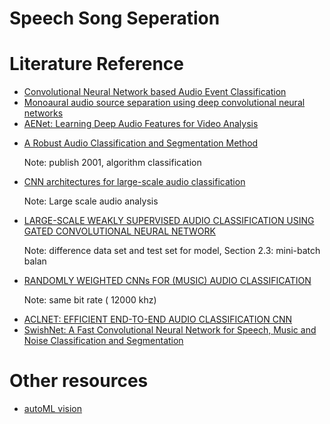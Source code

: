 # Speech Song Seperation
<h1>Literature Reference</h1>
<ul>
 <li><a href="http://www.itiis.org/journals/tiis/digital-library/manuscript/file/21791/TIISVol12No6-17.pdf">Convolutional Neural Network based Audio
Event Classification</a> </li>
 <li><a href="https://repositori.upf.edu/bitstream/handle/10230/32187/Gomez_LVA-ICA2017_mono.pdf?sequence=1&isAllowed=y">Monoaural audio source separation using deep convolutional neural networks</a></li>
 <li><a href ="https://arxiv.org/pdf/1701.00599.pdf">AENet: Learning Deep Audio Features for Video
Analysis</a></li>
 <li><p><a href="https://www.microsoft.com/en-us/research/wp-content/uploads/2016/02/tr-2001-79.pdf">A Robust Audio Classification and Segmentation Method</a><p>
 <p>Note: publish 2001, algorithm classification</p>
 </li>
 <li><p><a href = "https://arxiv.org/pdf/1609.09430v2.pdf">CNN architectures for large-scale audio classification</a></p>
  <p>Note: Large scale audio analysis </p>
 </li>
  <li><p><a href = "https://arxiv.org/pdf/1710.00343.pdf">LARGE-SCALE WEAKLY SUPERVISED AUDIO CLASSIFICATION USING GATED
CONVOLUTIONAL NEURAL NETWORK</a></p>
  <p>Note: difference data set and test set for model, Section 2.3: mini-batch balan</p>
 </li>
   <li><p><a href = "https://www.researchgate.net/publication/324887259_Randomly_weighted_CNNs_for_music_audio_classification">RANDOMLY WEIGHTED CNNs FOR (MUSIC) AUDIO CLASSIFICATION</a></p>
  <p>Note: same bit rate ( 12000 khz) </p>
 </li>
  <li><a href ="https://arxiv.org/pdf/1811.06669.pdf">ACLNET: EFFICIENT END-TO-END AUDIO CLASSIFICATION CNN</a></li>
  </li>
  <li><a href ="https://arxiv.org/pdf/1812.00149.pdf">SwishNet: A Fast Convolutional Neural Network
for Speech, Music and Noise
Classification and Segmentation
</a></li>
</ul>

<h1> Other resources </h1>
<ul>
 <li> <a href = "https://medium.com/in-pursuit-of-artificial-intelligence/audio-classification-using-automl-vision-56abaaa6faa1#:~:text=%20Audio%20Classification%20using%20AutoML%20Vision%20%201,paths%20and%20their%20label.%20I%20have...%20More%20" /> autoML vision
 </li>
 </ul>

